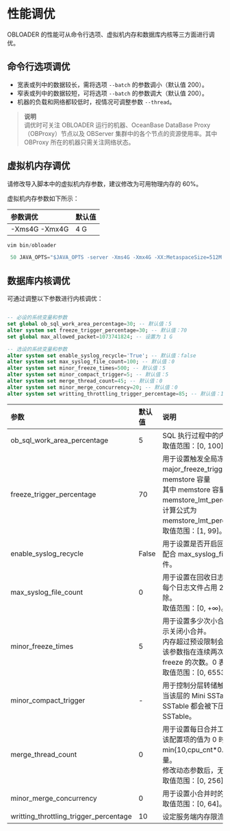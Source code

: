 性能调优 
=========================

OBLOADER 的性能可从命令行选项、虚拟机内存和数据库内核等三方面进行调优。

命令行选项调优 
----------------------------

* 宽表或列中的数据较长，需将选项 `--batch` 的参数调小（默认值 200）。
* 窄表或列中的数据较短，可将选项 `--batch` 的参数调大（默认值 200）。
* 机器的负载和网络都较低时，视情况可调整参数 `--thread`。
> **说明**<br>
> 调优时可关注 OBLOADER 运行的机器、OceanBase DataBase Proxy（OBProxy）节点以及 OBServer 集群中的各个节点的资源使用率。其中 OBProxy 所在的机器只需关注网络状态。

虚拟机内存调优 
----------------------------

请修改导入脚本中的虚拟机内存参数，建议修改为可用物理内存的 60%。

虚拟机内存参数如下所示：


|   **参数调优**    | **默认值** |
|:------------------|:------------|
| -Xms4G -Xmx4G | 4 G     |

```JavaScript
vim bin/obloader

 50 JAVA_OPTS="$JAVA_OPTS -server -Xms4G -Xmx4G -XX:MetaspaceSize=512M -XX:MaxMetaspaceSize=512M -Xss352K"
 ```

数据库内核调优
----------------------------

可通过调整以下参数进行内核调优：

```sql

-- 必设的系统变量和参数
set global ob_sql_work_area_percentage=30; -- 默认值：5
alter system set freeze_trigger_percentage=30; -- 默认值：70
set global max_allowed_packet=1073741824; -- 设置为 1 G

-- 选设的系统变量和参数
alter system set enable_syslog_recycle='True'; -- 默认值：false
alter system set max_syslog_file_count=100; -- 默认值：0
alter system set minor_freeze_times=500; -- 默认值：5
alter system set minor_compact_trigger=5; -- 默认值：5
alter system set merge_thread_count=45; -- 默认值：0
alter system set minor_merge_concurrency=20; -- 默认值：0
alter system set writting_throttling_trigger_percentage=85; -- 默认值：10

```


| **参数** | **默认值** | **说明** |
:-------------------------------------------|:--------|:-------------------------------------------------------------------------------------------------------------------------------------------------------------------------------------------------------------------------------------|
| ob_sql_work_area_percentage               | 5       | SQL 执行过程中的内存占用百分比。<br>取值范围：[0, 100]。|
| freeze_trigger_percentage                 | 70      | 用于设置触发全局冻结的租户使用内存阈值。<br>major_freeze_trigger_percent=major_freeze 触发阈值 / memstore 容量<br> 其中 memstore 容量是通过配置项 memstore_lmt_percent 计算所得。<br>计算公式为 memstore_lmt_percent=memstore_limit/min_memory。<br>取值范围：[1, 99]。|
| enable_syslog_recycle                     | False   | 用于设置是否开启回收系统日志的功能。<br>配合 max_syslog_file_count 生效，用于回收旧的日志文件。 |
| max_syslog_file_count                     | 0       | 用于设置在回收日志文件之前可以容纳的日志文件数量。<br>每个日志文件占用 256 MB 空间。当值为 0 时则不进行删除。<br>取值范围：[0, +∞)。|
| minor_freeze_times                        | 5       | 用于设置多少次小合并触发一次全局合并。值为 0 时，表示关闭小合并。<br>内存超过预设限制会触发 minor freeze 或 major freeze，该参数指在连续两次触发 major freeze 之间触发 minor freeze 的次数。0 表示禁止自动触发 minor freeze。<br>取值范围：[0, 65536)。|
| minor_compact_trigger                     | -       | 用于控制分层转储触发向下一层下压的阈值。<br>当该层的 Mini SSTable 总数达到设定的阈值时，所有 SSTable 都会被下压到下一层，组成新的 Minor SSTable。|
| merge_thread_count                        | 0       | 用于设置每日合并工作的线程数。<br>该配置项的值为 0 时，合并的工作进程数的计算方式为 min{10,cpu_cnt*0.3}，其中 cpu_cnt 为系统 CPU 的数量。<br>修改动态参数后，无需重启，即刻生效。<br>取值范围：[0, 256]。 |
| minor_merge_concurrency                   | 0       | 用于设置小合并时的并发线程数。<br>取值范围：[0, 64]。|
| writting_throttling_trigger_percentage    | 10      | 设定服务端内存限流阈值。|
